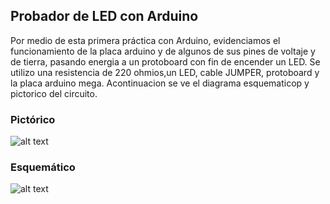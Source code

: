 ## Probador de LED con Arduino
Por medio de esta primera práctica con Arduino, evidenciamos el funcionamiento de la placa arduino y de algunos de sus pines de voltaje y de tierra, pasando energia a un protoboard con fin de encender un LED.
Se utilizo una resistencia de 220 ohmios,un LED, cable JUMPER, protoboard y la placa arduino mega.
Acontinuacion se ve el diagrama esquematicop y pictorico del circuito.
### Pictórico
![alt text](bb.jpg)
### Esquemático
![alt text](esquemático.jpg)
